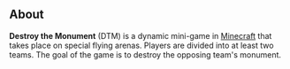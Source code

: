 ## About
**Destroy the Monument** (DTM) is a dynamic mini-game in
[Minecraft](https://www.minecraft.net/) that takes place on special flying
arenas. Players are divided into at least two teams. The goal of the game is
to destroy the opposing team's monument.